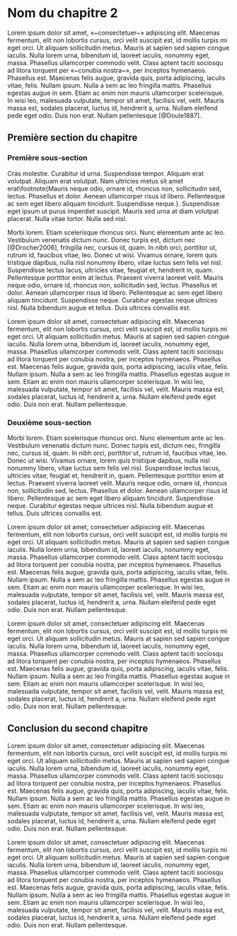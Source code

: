 # Nom du chapitre 2

Lorem ipsum dolor sit amet, «~consectetuer~» adipiscing elit. Maecenas fermentum, elit non lobortis cursus, orci velit suscipit est, id mollis turpis mi eget orci. Ut aliquam sollicitudin metus. Mauris at sapien sed sapien congue iaculis. Nulla lorem urna, bibendum id, laoreet iaculis, nonummy eget, massa. Phasellus ullamcorper commodo velit. Class aptent taciti sociosqu ad litora torquent per «~conubia nostra~», per inceptos hymenaeos. Phasellus est. Maecenas felis augue, gravida quis, porta adipiscing, iaculis vitae, felis. Nullam ipsum. Nulla a sem ac leo fringilla mattis. Phasellus egestas augue in sem. Etiam ac enim non mauris ullamcorper scelerisque. In wisi leo, malesuada vulputate, tempor sit amet, facilisis vel, velit. Mauris massa est, sodales placerat, luctus id, hendrerit a, urna. Nullam eleifend pede eget odio. Duis non erat. Nullam pellentesque [@Doule1887].

## Première section du chapitre

### Première sous-section

Cras molestie. Curabitur id urna. Suspendisse tempor. Aliquam erat volutpat. Aliquam erat volutpat. Nam ultricies metus sit amet erat\footnote{Mauris neque odio, ornare id, rhoncus non, sollicitudin sed, lectus. Phasellus et dolor. Aenean ullamcorper risus id libero. Pellentesque ac sem eget libero aliquam tincidunt. Suspendisse neque.}. Suspendisse eget ipsum ut purus imperdiet suscipit. Mauris sed urna at diam volutpat placerat. Nulla vitae tortor. Nulla sed nisl.

Morbi lorem. Etiam scelerisque rhoncus orci. Nunc elementum ante ac leo. Vestibulum venenatis dictum nunc. Donec turpis est, dictum nec [@Drocher2006], fringilla nec, cursus id, quam. In nibh orci, porttitor ut, rutrum id, faucibus vitae, leo. Donec ut wisi. Vivamus ornare, lorem quis tristique dapibus, nulla nisl nonummy libero, vitae luctus sem felis vel nisl. Suspendisse lectus lacus, ultricies vitae, feugiat et, hendrerit in, quam. Pellentesque porttitor enim at lectus. Praesent viverra laoreet velit. Mauris neque odio, ornare id, rhoncus non, sollicitudin sed, lectus. Phasellus et dolor. Aenean ullamcorper risus id libero. Pellentesque ac sem eget libero aliquam tincidunt. Suspendisse neque. Curabitur egestas neque ultrices nisl. Nulla bibendum augue et tellus. Duis ultrices convallis est.

Lorem ipsum dolor sit amet, consectetuer adipiscing elit. Maecenas fermentum, elit non lobortis cursus, orci velit suscipit est, id mollis turpis mi eget orci. Ut aliquam sollicitudin metus. Mauris at sapien sed sapien congue iaculis. Nulla lorem urna, bibendum id, laoreet iaculis, nonummy eget, massa. Phasellus ullamcorper commodo velit. Class aptent taciti sociosqu ad litora torquent per conubia nostra, per inceptos hymenaeos. Phasellus est. Maecenas felis augue, gravida quis, porta adipiscing, iaculis vitae, felis. Nullam ipsum. Nulla a sem ac leo fringilla mattis. Phasellus egestas augue in sem. Etiam ac enim non mauris ullamcorper scelerisque. In wisi leo, malesuada vulputate, tempor sit amet, facilisis vel, velit. Mauris massa est, sodales placerat, luctus id, hendrerit a, urna. Nullam eleifend pede eget odio. Duis non erat. Nullam pellentesque.


### Deuxième sous-section

Morbi lorem. Etiam scelerisque rhoncus orci. Nunc elementum ante ac leo. Vestibulum venenatis dictum nunc. Donec turpis est, dictum nec, fringilla nec, cursus id, quam. In nibh orci, porttitor ut, rutrum id, faucibus vitae, leo. Donec ut wisi. Vivamus ornare, lorem quis tristique dapibus, nulla nisl nonummy libero, vitae luctus sem felis vel nisl. Suspendisse lectus lacus, ultricies vitae, feugiat et, hendrerit in, quam. Pellentesque porttitor enim at lectus. Praesent viverra laoreet velit. Mauris neque odio, ornare id, rhoncus non, sollicitudin sed, lectus. Phasellus et dolor. Aenean ullamcorper risus id libero. Pellentesque ac sem eget libero aliquam tincidunt. Suspendisse neque. Curabitur egestas neque ultrices nisl. Nulla bibendum augue et tellus. Duis ultrices convallis est.

Lorem ipsum dolor sit amet, consectetuer adipiscing elit. Maecenas fermentum, elit non lobortis cursus, orci velit suscipit est, id mollis turpis mi eget orci. Ut aliquam sollicitudin metus. Mauris at sapien sed sapien congue iaculis. Nulla lorem urna, bibendum id, laoreet iaculis, nonummy eget, massa. Phasellus ullamcorper commodo velit. Class aptent taciti sociosqu ad litora torquent per conubia nostra, per inceptos hymenaeos. Phasellus est. Maecenas felis augue, gravida quis, porta adipiscing, iaculis vitae, felis. Nullam ipsum. Nulla a sem ac leo fringilla mattis. Phasellus egestas augue in sem. Etiam ac enim non mauris ullamcorper scelerisque. In wisi leo, malesuada vulputate, tempor sit amet, facilisis vel, velit. Mauris massa est, sodales placerat, luctus id, hendrerit a, urna. Nullam eleifend pede eget odio. Duis non erat. Nullam pellentesque.

Lorem ipsum dolor sit amet, consectetuer adipiscing elit. Maecenas fermentum, elit non lobortis cursus, orci velit suscipit est, id mollis turpis mi eget orci. Ut aliquam sollicitudin metus. Mauris at sapien sed sapien congue iaculis. Nulla lorem urna, bibendum id, laoreet iaculis, nonummy eget, massa. Phasellus ullamcorper commodo velit. Class aptent taciti sociosqu ad litora torquent per conubia nostra, per inceptos hymenaeos. Phasellus est. Maecenas felis augue, gravida quis, porta adipiscing, iaculis vitae, felis. Nullam ipsum. Nulla a sem ac leo fringilla mattis. Phasellus egestas augue in sem. Etiam ac enim non mauris ullamcorper scelerisque. In wisi leo, malesuada vulputate, tempor sit amet, facilisis vel, velit. Mauris massa est, sodales placerat, luctus id, hendrerit a, urna. Nullam eleifend pede eget odio. Duis non erat. Nullam pellentesque.

## Conclusion du second chapitre

Lorem ipsum dolor sit amet, consectetuer adipiscing elit. Maecenas fermentum, elit non lobortis cursus, orci velit suscipit est, id mollis turpis mi eget orci. Ut aliquam sollicitudin metus. Mauris at sapien sed sapien congue iaculis. Nulla lorem urna, bibendum id, laoreet iaculis, nonummy eget, massa. Phasellus ullamcorper commodo velit. Class aptent taciti sociosqu ad litora torquent per conubia nostra, per inceptos hymenaeos. Phasellus est. Maecenas felis augue, gravida quis, porta adipiscing, iaculis vitae, felis. Nullam ipsum. Nulla a sem ac leo fringilla mattis. Phasellus egestas augue in sem. Etiam ac enim non mauris ullamcorper scelerisque. In wisi leo, malesuada vulputate, tempor sit amet, facilisis vel, velit. Mauris massa est, sodales placerat, luctus id, hendrerit a, urna. Nullam eleifend pede eget odio. Duis non erat. Nullam pellentesque.

Lorem ipsum dolor sit amet, consectetuer adipiscing elit. Maecenas fermentum, elit non lobortis cursus, orci velit suscipit est, id mollis turpis mi eget orci. Ut aliquam sollicitudin metus. Mauris at sapien sed sapien congue iaculis. Nulla lorem urna, bibendum id, laoreet iaculis, nonummy eget, massa. Phasellus ullamcorper commodo velit. Class aptent taciti sociosqu ad litora torquent per conubia nostra, per inceptos hymenaeos. Phasellus est. Maecenas felis augue, gravida quis, porta adipiscing, iaculis vitae, felis. Nullam ipsum. Nulla a sem ac leo fringilla mattis. Phasellus egestas augue in sem. Etiam ac enim non mauris ullamcorper scelerisque. In wisi leo, malesuada vulputate, tempor sit amet, facilisis vel, velit. Mauris massa est, sodales placerat, luctus id, hendrerit a, urna. Nullam eleifend pede eget odio. Duis non erat. Nullam pellentesque.
